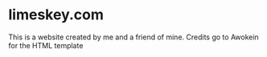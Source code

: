 # limeskey.com

This is a website created by me and a friend of mine.
Credits go to Awokein for the HTML template
